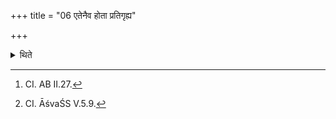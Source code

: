+++
title = "06 एतेनैव होता प्रतिगृह्य"

+++

<details><summary>थिते</summary>

6. Having accepted (the cup) with the same (formula)[^1], having placed it on (his) right thigh, remains holding (the cup) with his two hands.[^2]  

[^1]: CI. AB II.27.  

[^2]: CI. ĀśvaŚS V.5.9.  
</details>
